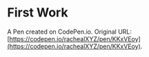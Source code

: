# First Work

A Pen created on CodePen.io. Original URL: [https://codepen.io/rachealXYZ/pen/KKxVEoy](https://codepen.io/rachealXYZ/pen/KKxVEoy).

